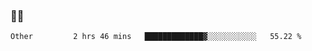 ### 👨‍💻

<!--START_SECTION:waka-->

```text
Other         2 hrs 46 mins   █████████████▓░░░░░░░░░░░   55.22 %
```

<!--END_SECTION:waka-->
